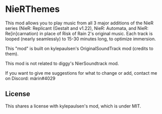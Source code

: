 # NieRThemes
This mod allows you to play music from all 3 major additions of the NieR series (NieR: Replicant (Gestalt and v1.22), NieR: Automata, and NieR: Re[in]carnation) in place of Risk of Rain 2's original music. Each track is looped (nearly seamlessly) to 15-30 minutes long, to optimize immersion.

This "mod" is built on kylepaulsen's OriginalSoundTrack mod (credits to them).

This mod is not related to diggy's NierSoundtrack mod.

If you want to give me suggestions for what to change or add, contact me on Discord: märin#4029

## License
This shares a license with kylepaulsen's mod, which is under MIT.
